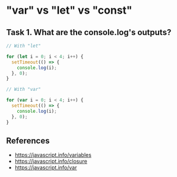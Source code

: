 # "var" vs "let" vs "const"

## Task 1. What are the console.log's outputs?

```js
// With "let"

for (let i = 0; i < 4; i++) {
  setTimeout(() => {
    console.log(i);
  }, 0);
}
```

```js
// With "var"

for (var i = 0; i < 4; i++) {
  setTimeout(() => {
    console.log(i);
  }, 0);
}
```

## References
- https://javascript.info/variables
- https://javascript.info/closure
- https://javascript.info/var
